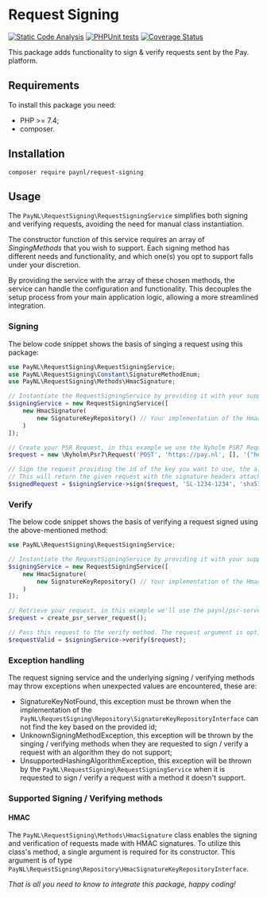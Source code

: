 # Request Signing

[![Static Code Analysis](https://github.com/paynl/request-signing/actions/workflows/code-analysis.yaml/badge.svg)](https://github.com/paynl/request-signing/actions/workflows/code-analysis.yaml)
[![PHPUnit tests](https://github.com/paynl/request-signing/actions/workflows/phpunit.yaml/badge.svg)](https://github.com/paynl/request-signing/actions/workflows/phpunit.yaml)
[![Coverage Status](https://coveralls.io/repos/github/paynl/request-signing/badge.svg?branch=main)](https://coveralls.io/github/paynl/request-signing?branch=main)

This package adds functionality to sign & verify requests sent by the Pay. platform.

## Requirements

To install this package you need:

* PHP >= 7.4;
* composer.

## Installation

```
composer require paynl/request-signing
```

## Usage

The `PayNL\RequestSigning\RequestSigningService` simplifies both signing and verifying requests, avoiding the need for manual class instantiation. 

The constructor function of this service requires an array of _SingingMethods_ that you wish to support. Each signing method has different needs and functionality, and which one(s) you opt to support falls under your discretion.

By providing the service with the array of these chosen methods, the service can handle the configuration and functionality. This decouples the setup process from your main application logic, allowing a more streamlined integration.

### Signing
The below code snippet shows the basis of singing a request using this package:

```php
use PayNL\RequestSigning\RequestSigningService;
use PayNL\RequestSigning\Constant\SignatureMethodEnum;
use PayNL\RequestSigning\Methods\HmacSignature;

// Instantiate the RequestSigningService by providing it with your supported SigningMethods
$signingService = new RequestSigningService([
    new HmacSignature(
        new SignatureKeyRepository() // Your implementation of the HmacSignatureKeyRepositoryInterface
    )
]);

// Create your PSR Request, in this example we use the Nyholm PSR7 Request
$request = new \Nyholm\Psr7\Request('POST', 'https://pay.nl', [], '{"hello": "world"}')

// Sign the request providing the id of the key you want to use, the algorithm and the signature method
// This will return the given request with the signature headers attached to it
$signedRequest = $signingService->sign($request, 'SL-1234-1234', 'sha512', SignatureMethodEnum::HMAC);
```

### Verify
The below code snippet shows the basis of verifying a request signed using the above-mentioned method:
```php
use PayNL\RequestSigning\RequestSigningService;

// Instantiate the RequestSigningService by providing it with your supported SigningMethods
$signingService = new RequestSigningService([
    new HmacSignature(
        new SignatureKeyRepository() // Your implementation of the HmacSignatureKeyRepositoryInterface
    )
]);

// Retrieve your request, in this example we'll use the paynl/psr-server-request package to create a PSR Server Request from the PHP Global Variables
$request = create_psr_server_request();

// Pass this request to the verify method. The request argument is optional, if not provided it will attempt to create a request using the above-mentioned method.
$requestValid = $signingService->verify($request);
```

### Exception handling

The request signing service and the underlying signing / verifying methods may throw exceptions when unexpected values are encountered, these are:
- SignatureKeyNotFound, this exception must be thrown when the implementation of the `PayNL\RequestSigning\Repository\SignatureKeyRepositoryInterface` can not find the key based on the provided id;
- UnknownSigningMethodException, this exception will be thrown by the singing / verifying methods when they are requested to sign / verify a request with an algorithm they do not support;
- UnsupportedHashingAlgorithmException, this exception will be thrown by the `PayNL\RequestSigning\RequestSigningService` when it is requested to sign / verify a request with a method it doesn't support.

### Supported Signing / Verifying methods
#### HMAC
The `PayNL\RequestSigning\Methods\HmacSignature` class enables the signing and verification of requests made with HMAC signatures.
To utilize this class's method, a single argument is required for its constructor. This argument is of type `PayNL\RequestSigning\Repository\HmacSignatureKeyRepositoryInterface`.

_That is all you need to know to integrate this package, happy coding!_
